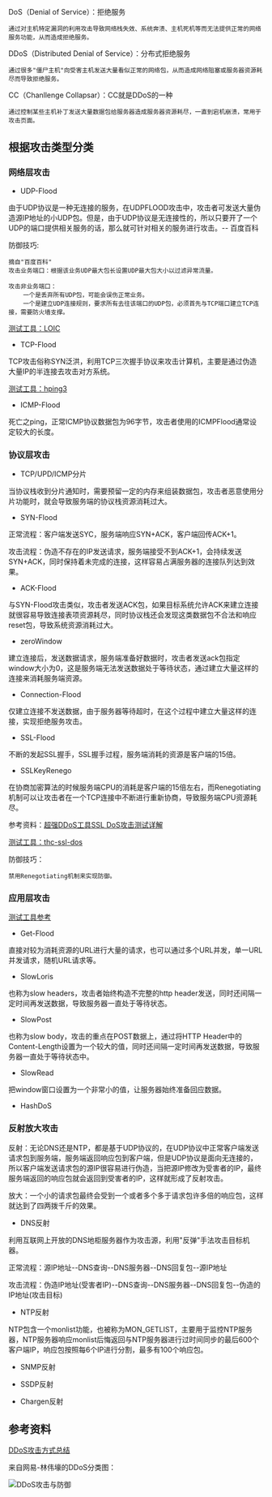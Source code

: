 DoS（Denial of Service）：拒绝服务

```
通过对主机特定漏洞的利用攻击导致网络栈失效、系统奔溃、主机死机等而无法提供正常的网络服务功能，从而造成拒绝服务。
```

DDoS（Distributed Denial of Service）：分布式拒绝服务

```
通过很多"僵尸主机"向受害主机发送大量看似正常的网络包，从而造成网络阻塞或服务器资源耗尽而导致拒绝服务。
```

CC（Chanllenge Collapsar）：CC就是DDoS的一种

```
通过控制某些主机补丁发送大量数据包给服务器造成服务器资源耗尽，一直到宕机崩溃，常用于攻击页面。
```

## 根据攻击类型分类
### 网络层攻击
* UDP-Flood

由于UDP协议是一种无连接的服务，在UDPFLOOD攻击中，攻击者可发送大量伪造源IP地址的小UDP包。但是，由于UDP协议是无连接性的，所以只要开了一个UDP的端口提供相关服务的话，那么就可针对相关的服务进行攻击。-- 百度百科

防御技巧:

```
摘自"百度百科"
攻击业务端口：根据该业务UDP最大包长设置UDP最大包大小以过滤异常流量。 

攻击非业务端口：
	一个是丢弃所有UDP包，可能会误伤正常业务。
	一个是建立UDP连接规则，要求所有去往该端口的UDP包，必须首先与TCP端口建立TCP连接，需要防火墙支撑。
```

[测试工具：LOIC](https://sourceforge.net/projects/loic/)

* TCP-Flood

TCP攻击俗称SYN泛洪，利用TCP三次握手协议来攻击计算机，主要是通过伪造大量IP的半连接去攻击对方系统。

[测试工具：hping3](https://github.com/bloodzer0/Enterprise_Security_Build--Open_Source/blob/master/Infrastructure%20Security/Network%20Security/DoS%20DDoS%20CC/DDoS.md)

* ICMP-Flood

死亡之ping，正常ICMP协议数据包为96字节，攻击者使用的ICMPFlood通常设定较大的长度。


### 协议层攻击
* TCP/UPD/ICMP分片

当协议栈收到分片通知时，需要预留一定的内存来组装数据包，攻击者恶意使用分片功能时，就会导致服务端的协议栈资源消耗过大。

* SYN-Flood

正常流程：客户端发送SYC，服务端响应SYN+ACK，客户端回传ACK+1。

攻击流程：伪造不存在的IP发送请求，服务端接受不到ACK+1，会持续发送SYN+ACK，同时保持着未完成的连接，这样容易占满服务器的连接队列达到效果。

* ACK-Flood

与SYN-Flood攻击类似，攻击者发送ACK包，如果目标系统允许ACK来建立连接就很容易导致连接表项资源耗尽，同时协议栈还会发现这类数据包不合法和响应reset包，导致系统资源消耗过大。

* zeroWindow

建立连接后，发送数据请求，服务端准备好数据时，攻击者发送ack包指定window大小为0，这是服务端无法发送数据处于等待状态，通过建立大量这样的连接来消耗服务端资源。

* Connection-Flood

仅建立连接不发送数据，由于服务器等待超时，在这个过程中建立大量这样的连接，实现拒绝服务攻击。

* SSL-Flood

不断的发起SSL握手，SSL握手过程，服务端消耗的资源是客户端的15倍。

* SSLKeyRenego

在协商加密算法的时候服务端CPU的消耗是客户端的15倍左右，而Renegotiating机制可以让攻击者在一个TCP连接中不断进行重新协商，导致服务端CPU资源耗尽。

参考资料：[超强DDoS工具SSL DoS攻击测试详解](http://www.jybase.net/wangzhananquan/20120320804_2.html)

[测试工具：thc-ssl-dos](https://github.com/bloodzer0/Enterprise_Security_Build--Open_Source/blob/master/Infrastructure%20Security/Network%20Security/DoS%20DDoS%20CC/DDoS.md)

防御技巧：

```
禁用Renegotiating机制来实现防御。
```

### 应用层攻击
[测试工具参考](https://github.com/bloodzer0/Enterprise_Security_Build--Open_Source/blob/master/Infrastructure%20Security/Network%20Security/DoS%20DDoS%20CC/CC.md)

* Get-Flood

直接对较为消耗资源的URL进行大量的请求，也可以通过多个URL并发，单一URL并发请求，随机URL请求等。

* SlowLoris

也称为slow headers，攻击者始终构造不完整的http header发送，同时还间隔一定时间再发送数据，导致服务器一直处于等待状态。

* SlowPost

也称为slow body，攻击的重点在POST数据上，通过将HTTP Header中的Content-Length设置为一个较大的值，同时还间隔一定时间再发送数据，导致服务器一直处于等待状态中。

* SlowRead

把window窗口设置为一个非常小的值，让服务器始终准备回应数据。

* HashDoS

### 反射放大攻击
反射：无论DNS还是NTP，都是基于UDP协议的，在UDP协议中正常客户端发送请求包到服务端，服务端返回响应包到客户端，但是UDP协议是面向无连接的，所以客户端发送请求包的源IP很容易进行伪造，当把源IP修改为受害者的IP，最终服务端返回的响应包就会返回到受害者的IP，这样就形成了反射攻击。

放大：一个小的请求包最终会受到一个或者多个多于请求包许多倍的响应包，这样就达到了四两拨千斤的效果。

* DNS反射

利用互联网上开放的DNS地柜服务器作为攻击源，利用"反弹"手法攻击目标机器。

正常流程：源IP地址--DNS查询--DNS服务器--DNS回复包--源IP地址

攻击流程：伪造IP地址(受害者IP)--DNS查询--DNS服务器--DNS回复包--伪造的IP地址(攻击目标)

* NTP反射

NTP包含一个monlist功能，也被称为MON_GETLIST，主要用于监控NTP服务器，NTP服务器响应monlist后悔返回与NTP服务器进行过时间同步的最后600个客户端IP，响应包按照每6个IP进行分割，最多有100个响应包。

* SNMP反射

* SSDP反射

* Chargen反射

## 参考资料
[DDoS攻击方式总结](https://www.secpulse.com/archives/64088.html)

来自网易-林伟壕的DDoS分类图：

![DDoS攻击与防御](https://github.com/bloodzer0/Enterprise_Security_Build--Open_Source/raw/master/Infrastructure%20Security/Network%20Security/DoS%20DDoS%20CC/img/DDoS%E6%94%BB%E5%87%BB%E4%B8%8E%E9%98%B2%E5%BE%A1.png)
